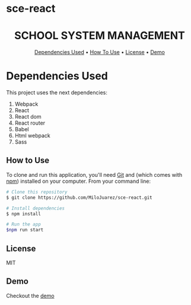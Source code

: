 # sce-react

<h1 align="center">
  SCHOOL SYSTEM MANAGEMENT
  <br>
</h1>

<p align="center">
  <a href="#dependencies-used">Dependencies Used</a> •
  <a href="#how-to-use">How To Use</a> •
  <a href="#license">License</a> •
  <a href="#demo">Demo</a>
</p>

# Dependencies Used

This project uses the next dependencies:

1. Webpack
2. React
3. React dom
4. React router
5. Babel
6. Html webpack
7. Sass

## How to Use

To clone and run this application, you'll need <a href="https://git-scm.com" target="_blank">Git</a> and <a href="https://nodejs.org/en/download/" target="_blank"></a> (which comes with <a href="http://npmjs.com" targe="_blank">npm</a>) installed on your computer. From your command line:

```bash
# Clone this repository
$ git clone https://github.com/MiloJuarez/sce-react.git

# Install dependencies
$ npm install

# Run the app
$npm run start
```

## License

MIT

## Demo

Checkout the <a href="https://cheery-cascaron-c97302.netlify.app/" target="_blank">demo</a>

